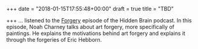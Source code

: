 +++
date = "2018-01-15T17:55:48+00:00"
draft = true
title = "TBD"

+++
... listened to the [Forgery](https://www.npr.org/2015/12/01/457232855/how-the-brain-tells-real-from-fake-from-fine-art-to-fine-wine) episode of the Hidden Brain podcast. In this episode, Noah Charney talks about art forgery, more specifically of paintings. He explains the motivations behind art forgery and explains it through the forgeries of Eric Hebborn.
